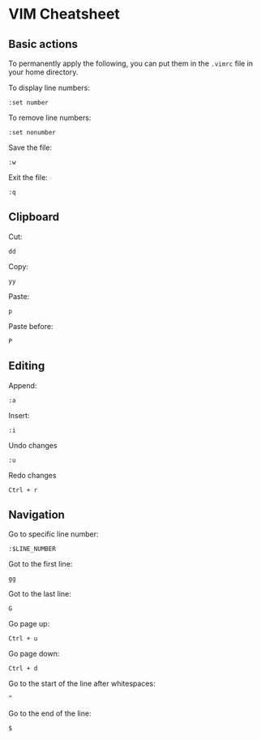 # VIM Cheatsheet

## Basic actions

To permanently apply the following, you can put them in the `.vimrc` file in your home directory.

To display line numbers:

```
:set number
```

To remove line numbers:

```
:set nonumber
```

Save the file:

```
:w
```

Exit the file:

```
:q
```

## Clipboard

Cut:

```
dd
```

Copy:

```
yy
```

Paste:

```
p
```

Paste before:

```
P
```

## Editing

Append:

```
:a
```

Insert:

```
:i
```

Undo changes

```
:u
```

Redo changes

```
Ctrl + r
```

## Navigation

Go to specific line number:

```
:$LINE_NUMBER
```

Got to the first line:

```
gg
```

Got to the last line:

```
G
```

Go page up:

```
Ctrl + u
```

Go page down:

```
Ctrl + d
```

Go to the start of the line after whitespaces:

```
^
```

Go to the end of the line:

```
$
```
